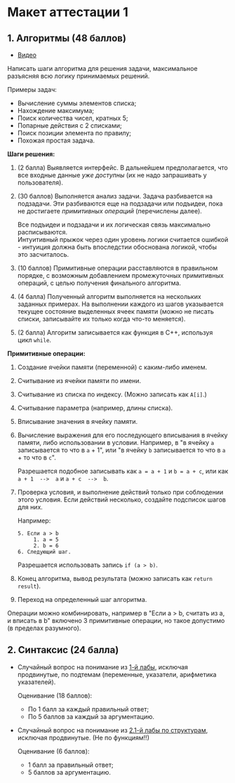 # Макет аттестации 1

## 1. Алгоритмы (48 баллов)

- [Видео](https://www.youtube.com/watch?v=C6plSGSYuyc&list=PL4sUOB8DjVlWUcSaCu0xPcK7rYeRwGpl7&index=9)

Написать шаги алгоритма для решения задачи, максимальное разъясняя всю логику принимаемых решений.

Примеры задач:
- Вычисление суммы элементов списка;
- Нахождение максимума;
- Поиск количества чисел, кратных 5;
- Попарные действия с 2 списками;
- Поиск позиции элемента по правилу;
- Похожая простая задача.


**Шаги решения:**

1. (2 балла) Выявляется интерфейс. 
   В дальнейшем предполагается, что все входные данные *уже доступны* 
   (их не надо запрашивать у пользователя).

2. (30 баллов) Выполняется анализ задачи.
   Задача разбивается на подзадачи.
   Эти разбиваются еще на подзадачи или подъидеи, 
   пока не достигаете *примитивных операций* (перечислены далее).

   Все подъидеи и подзадачи и их логическая связь максимально расписываются.  
   Интуитивный прыжок через один уровень логики считается ошибкой -
   интуиция должна быть впоследстии обоснована логикой, чтобы это засчиталось.

3. (10 баллов) Примитивные операции расставляются в правильном порядке,
   с возможным добавлением промежуточных примитивных операций,
   с целью получения финального алгоритма.

4. (4 балла) Полученный алгоритм выполняется на нескольких заданных примерах.
   На выполнении каждого из шагов указывается текущее состояние выделенных
   ячеек памяти (можно не писать списки, записывайте их только когда что-то меняется).

5. (2 балла) Алгоритм записывается как функция в C++, используя цикл `while`.


**Примитивные операции:**

1. Создание ячейки памяти (переменной) с каким-либо именем.
2. Считывание из ячейки памяти по имени.
3. Считывание из списка по индексу. (Можно записать как `A[i]`.)
4. Считывание параметра (например, длины списка).
5. Вписывание значения в ячейку памяти.

6. Вычисление выражения для его последующего вписывания в ячейку памяти, либо использовании в условии.
   Например, в "в ячейку `a` записывается то что в `a` + 1", или
   "в ячейку `b` записывается то что в `a` + то что в `c`".

   Разрешается подобное записывать как `a = a + 1` и `b = a + c`, или как
   `a + 1  -->  a` и `a + c  -->  b`.

7. Проверка условия, и выполнение действий только при соблюдении этого условия.
   Если действий несколько, создайте подсписок шагов для них.

   Например:

   ```
   5. Если а > b
        1. a = 5
        2. b = 6
   6. Следующий шаг.
   ```

   Разрешается использовать запись `if (a > b)`.

8. Конец алгоритма, вывод результата (можно записать как `return result`).
9. Переход на определенный шаг алгоритма.

Операции можно комбинировать, например в "Если a > b, считать из a, и вписать в b" 
включено 3 примитивные операции, но такое допустимо (в пределах разумного).


## 2. Синтаксис (24 балла)

- Случайный вопрос на понимание из [1-й лабы](01_basics.md), 
  исключая продвинутые, по подтемам (переменные, указатели, арифметика указателей).

  Оценивание (18 баллов):
  - По 1 балл за каждый правильный ответ;
  - По 5 баллов за каждый за аргументацию.

- Случайный вопрос на понимание из [2.1-й лабы по структурам](02_struct.md), исключая продвинутые.
  (Не по функциям!!)

  Оценивание (6 баллов):
  - 1 балл за правильный ответ;
  - 5 баллов за аргументацию.
